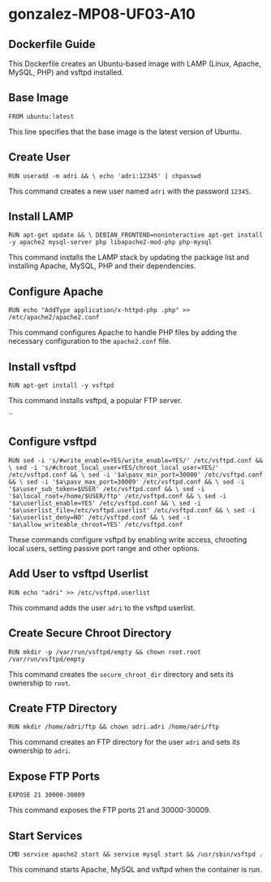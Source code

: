 # gonzalez-MP08-UF03-A10
## Dockerfile Guide

This Dockerfile creates an Ubuntu-based image with LAMP (Linux, Apache, MySQL, PHP) and vsftpd installed.

## Base Image

``
FROM ubuntu:latest
``

This line specifies that the base image is the latest version of Ubuntu.

## Create User

``
RUN useradd -m adri && \
    echo 'adri:12345' | chpasswd
``

This command creates a new user named `adri` with the password `12345`.


## Install LAMP
``
RUN apt-get update && \
    DEBIAN_FRONTEND=noninteractive apt-get install -y apache2 mysql-server php libapache2-mod-php php-mysql
``

This command installs the LAMP stack by updating the package list and installing Apache, MySQL, PHP and their dependencies.

## Configure Apache

``
RUN echo "AddType application/x-httpd-php .php" >> /etc/apache2/apache2.conf
``

This command configures Apache to handle PHP files by adding the necessary configuration to the `apache2.conf` file.

## Install vsftpd

``
RUN apt-get install -y vsftpd
``

This command installs vsftpd, a popular FTP server.

``
## Configure vsftpd
``
RUN sed -i 's/#write_enable=YES/write_enable=YES/' /etc/vsftpd.conf && \
    sed -i 's/#chroot_local_user=YES/chroot_local_user=YES/' /etc/vsftpd.conf && \
    sed -i '$a\pasv_min_port=30000' /etc/vsftpd.conf && \
    sed -i '$a\pasv_max_port=30009' /etc/vsftpd.conf && \
    sed -i '$a\user_sub_token=$USER' /etc/vsftpd.conf && \
    sed -i '$a\local_root=/home/$USER/ftp' /etc/vsftpd.conf && \
    sed -i '$a\userlist_enable=YES' /etc/vsftpd.conf && \
    sed -i '$a\userlist_file=/etc/vsftpd.userlist' /etc/vsftpd.conf && \
    sed -i '$a\userlist_deny=NO' /etc/vsftpd.conf && \
    sed -i '$a\allow_writeable_chroot=YES' /etc/vsftpd.conf
``

These commands configure vsftpd by enabling write access, chrooting local users, setting passive port range and other options.

## Add User to vsftpd Userlist

``
RUN echo "adri" >> /etc/vsftpd.userlist
``

This command adds the user `adri` to the vsftpd userlist.

## Create Secure Chroot Directory

``
RUN mkdir -p /var/run/vsftpd/empty && chown root.root /var/run/vsftpd/empty
``

This command creates the `secure_chroot_dir` directory and sets its ownership to `root`.

## Create FTP Directory

``
RUN mkdir /home/adri/ftp && chown adri.adri /home/adri/ftp
``

This command creates an FTP directory for the user `adri` and sets its ownership to `adri`.

## Expose FTP Ports

``
EXPOSE 21 30000-30009
``

This command exposes the FTP ports 21 and 30000-30009.

## Start Services

``
CMD service apache2 start && service mysql start && /usr/sbin/vsftpd .
``

This command starts Apache, MySQL and vsftpd when the container is run.